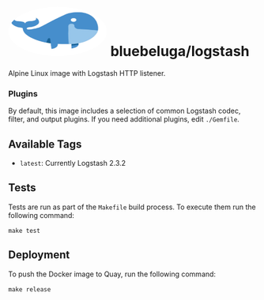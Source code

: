 # [<img src=".bluebeluga.png" height="100" width="200" style="border-radius: 50%;"/>](https://github.com/blue-beluga/docker-logstash) bluebeluga/logstash

Alpine Linux image with Logstash HTTP listener.

### Plugins

By default, this image includes a selection of common Logstash codec, filter,
and output plugins.  If you need additional plugins, edit `./Gemfile`.


## Available Tags

* `latest`: Currently Logstash 2.3.2


## Tests

Tests are run as part of the `Makefile` build process. To execute them run the following command:

    make test

## Deployment

To push the Docker image to Quay, run the following command:

    make release
